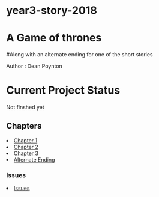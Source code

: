 # year3-story-2018

# A Game of thrones
#Along with an alternate ending for one of the short stories
<p>Author : Dean Poynton </p>

<h1>Current Project Status</h1>

<p>Not finshed yet</p>

<h2>Chapters</h2>

<li><a href="https://github.com/FreakyFishGuy/year3-story-2018/blob/master/Chapter1.html">Chapter 1</a></li>
<li><a href="https://github.com/FreakyFishGuy/year3-story-2018/blob/master/Chapter2.html">Chapter 2</a></li>
<li><a href="https://github.com/FreakyFishGuy/year3-story-2018/blob/master/Chapter3.html">Chapter 3</a></li>
<li><a href="https://github.com/FreakyFishGuy/year3-story-2018/blob/master/Chapter4.html">Alternate Ending</a></li>

<h3>Issues</h3>

<li><a href="https://github.com/FreakyFishGuy/year3-story-2018/issues">Issues</a></li>

